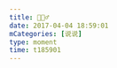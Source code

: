 ```yaml
---
title: 🤷🏻‍♂️
date: 2017-04-04 18:59:01
mCategories: [说说]
type: moment
time: t185901
---
```


<div id="pics-20170404185901"></div>

<script src="/lib/moment/pics.js"></script>
<script>
var data = [
    {"link": "2017-04-04_000000.jpeg", "type": "shuoshuo"}
];
picsRender(data, "pics-20170404185901");
</script>

